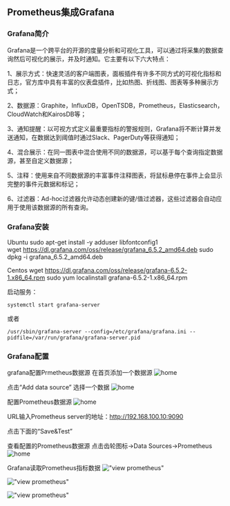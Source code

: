 ## Prometheus集成Grafana

### Grafana简介
Grafana是一个跨平台的开源的度量分析和可视化工具，可以通过将采集的数据查询然后可视化的展示，并及时通知。它主要有以下六大特点：

1、展示方式：快速灵活的客户端图表，面板插件有许多不同方式的可视化指标和日志，官方库中具有丰富的仪表盘插件，比如热图、折线图、图表等多种展示方式；

2、数据源：Graphite，InfluxDB，OpenTSDB，Prometheus，Elasticsearch，CloudWatch和KairosDB等；

3、通知提醒：以可视方式定义最重要指标的警报规则，Grafana将不断计算并发送通知，在数据达到阈值时通过Slack、PagerDuty等获得通知；

4、混合展示：在同一图表中混合使用不同的数据源，可以基于每个查询指定数据源，甚至自定义数据源；

5、注释：使用来自不同数据源的丰富事件注释图表，将鼠标悬停在事件上会显示完整的事件元数据和标记；

6、过滤器：Ad-hoc过滤器允许动态创建新的键/值过滤器，这些过滤器会自动应用于使用该数据源的所有查询。

### Grafana安装

Ubuntu
sudo apt-get install -y adduser libfontconfig1
wget https://dl.grafana.com/oss/release/grafana_6.5.2_amd64.deb
sudo dpkg -i grafana_6.5.2_amd64.deb

Centos 
wget https://dl.grafana.com/oss/release/grafana-6.5.2-1.x86_64.rpm
sudo yum localinstall grafana-6.5.2-1.x86_64.rpm

启动服务：
```
systemctl start grafana-server
```
或者
```
/usr/sbin/grafana-server --config=/etc/grafana/grafana.ini --pidfile=/var/run/grafana/grafana-server.pid
```

### Grafana配置
grafana配置Prmetheus数据源
在首页添加一个数据源
![home](https://s2.ax1x.com/2020/01/19/196Veg.png "home")

点击“Add data source” 选择一个数据
![home](https://s2.ax1x.com/2020/01/19/196eoj.png "home")

配置Prometheus数据源
![home](https://s2.ax1x.com/2020/01/19/19cmnO.png "home")

URL输入Prometheus server的地址：http://192.168.100.10:9090

点击下面的“Save&Test”

查看配置的Prometheus数据源
点击齿轮图标->Data Sources->Prometheus
![home](https://s2.ax1x.com/2020/01/19/19cmnO.png "home")

Grafana读取Prometheus指标数据
!["view prometheus"](https://s2.ax1x.com/2020/01/19/196FQf.png "")

!["view prometheus"](https://s2.ax1x.com/2020/01/19/196AOS.png "")

!["view prometheus"](https://s2.ax1x.com/2020/01/19/196nFs.png "")
